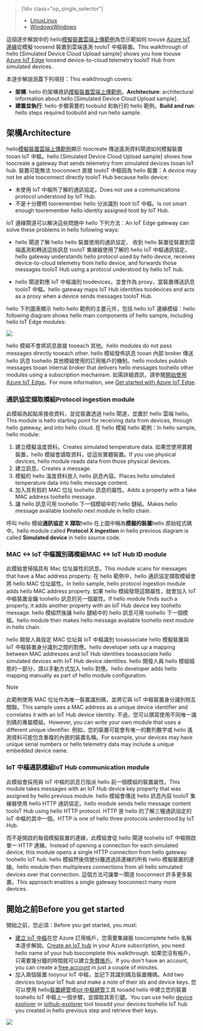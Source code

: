 > [!div class="op_single_selector"]
> * [<span data-ttu-id="d4fcc-101">Linux</span><span class="sxs-lookup"><span data-stu-id="d4fcc-101">Linux</span></span>](../articles/iot-hub/iot-hub-linux-iot-edge-simulated-device.md)
> * [<span data-ttu-id="d4fcc-102">Windows</span><span class="sxs-lookup"><span data-stu-id="d4fcc-102">Windows</span></span>](../articles/iot-hub/iot-hub-windows-iot-edge-simulated-device.md)

<span data-ttu-id="d4fcc-103">這個逐步解說中的 hello[模擬裝置雲端上傳範例]為您示範如何 toouse [Azure IoT 邊緣][ lnk-sdk]從模擬 toosend 裝置到雲端遙測 tooIoT 中樞裝置。</span><span class="sxs-lookup"><span data-stu-id="d4fcc-103">This walkthrough of hello [Simulated Device Cloud Upload sample] shows you how toouse [Azure IoT Edge][lnk-sdk] toosend device-to-cloud telemetry tooIoT Hub from simulated devices.</span></span>

<span data-ttu-id="d4fcc-104">本逐步解說涵蓋下列項目：</span><span class="sxs-lookup"><span data-stu-id="d4fcc-104">This walkthrough covers:</span></span>

* <span data-ttu-id="d4fcc-105">**架構**: hello 的架構資訊[模擬裝置雲端上傳範例]。</span><span class="sxs-lookup"><span data-stu-id="d4fcc-105">**Architecture**: architectural information about hello [Simulated Device Cloud Upload sample].</span></span>
* <span data-ttu-id="d4fcc-106">**建置並執行**: hello 步驟需要的 toobuild 和執行的 hello 範例。</span><span class="sxs-lookup"><span data-stu-id="d4fcc-106">**Build and run**: hello steps required toobuild and run hello sample.</span></span>

## <a name="architecture"></a><span data-ttu-id="d4fcc-107">架構</span><span class="sxs-lookup"><span data-stu-id="d4fcc-107">Architecture</span></span>

<span data-ttu-id="d4fcc-108">hello[模擬裝置雲端上傳範例]顯示 toocreate 傳送遙測資料閘道如何模擬裝置 tooan IoT 中樞。</span><span class="sxs-lookup"><span data-stu-id="d4fcc-108">hello [Simulated Device Cloud Upload sample] shows how toocreate a gateway that sends telemetry from simulated devices tooan IoT hub.</span></span> <span data-ttu-id="d4fcc-109">裝置可能無法 tooconnect 直接 tooIoT 中樞因為 hello 裝置：</span><span class="sxs-lookup"><span data-stu-id="d4fcc-109">A device may not be able tooconnect directly tooIoT Hub because hello device:</span></span>

* <span data-ttu-id="d4fcc-110">未使用 IoT 中樞所了解的通訊協定。</span><span class="sxs-lookup"><span data-stu-id="d4fcc-110">Does not use a communications protocol understood by IoT Hub.</span></span>
* <span data-ttu-id="d4fcc-111">不是十分聰明 tooremember hello 分派識別 tooit IoT 中樞。</span><span class="sxs-lookup"><span data-stu-id="d4fcc-111">Is not smart enough tooremember hello identity assigned tooit by IoT Hub.</span></span>

<span data-ttu-id="d4fcc-112">IoT 邊緣閘道可以解決這些問題中 hello 下列方法：</span><span class="sxs-lookup"><span data-stu-id="d4fcc-112">An IoT Edge gateway can solve these problems in hello following ways:</span></span>

* <span data-ttu-id="d4fcc-113">hello 閘道了解 hello hello 裝置使用的通訊協定、 收到 hello 裝置從裝置到雲端遙測和轉送這些訊息 tooIoT 集線器使用了解的 hello IoT 中樞通訊協定。</span><span class="sxs-lookup"><span data-stu-id="d4fcc-113">hello gateway understands hello protocol used by hello device, receives device-to-cloud telemetry from hello device, and forwards those messages tooIoT Hub using a protocol understood by hello IoT hub.</span></span>

* <span data-ttu-id="d4fcc-114">hello 閘道對應 IoT 中樞識別 toodevices，並會作為 proxy，當裝置傳送訊息 tooIoT 中樞。</span><span class="sxs-lookup"><span data-stu-id="d4fcc-114">hello gateway maps IoT Hub identities toodevices and acts as a proxy when a device sends messages tooIoT Hub.</span></span>

<span data-ttu-id="d4fcc-115">hello 下列圖表顯示 hello hello 範例的主要元件，包括 hello IoT 邊緣模組：</span><span class="sxs-lookup"><span data-stu-id="d4fcc-115">hello following diagram shows hello main components of hello sample, including hello IoT Edge modules:</span></span>

![][1]

<span data-ttu-id="d4fcc-116">hello 模組不會將訊息直接 tooeach 其他。</span><span class="sxs-lookup"><span data-stu-id="d4fcc-116">hello modules do not pass messages directly tooeach other.</span></span> <span data-ttu-id="d4fcc-117">hello 模組發佈訊息 tooan 內部 broker 傳送 hello 訊息 toohello 其他模組使用的訂用帳戶的機制。</span><span class="sxs-lookup"><span data-stu-id="d4fcc-117">hello modules publish messages tooan internal broker that delivers hello messages toohello other modules using a subscription mechanism.</span></span> <span data-ttu-id="d4fcc-118">如需詳細資訊，請參閱[開始使用 Azure IoT Edge][lnk-gw-getstarted]。</span><span class="sxs-lookup"><span data-stu-id="d4fcc-118">For more information, see [Get started with Azure IoT Edge][lnk-gw-getstarted].</span></span>

### <a name="protocol-ingestion-module"></a><span data-ttu-id="d4fcc-119">通訊協定擷取模組</span><span class="sxs-lookup"><span data-stu-id="d4fcc-119">Protocol ingestion module</span></span>

<span data-ttu-id="d4fcc-120">此模組為起點來接收資料，並從裝置透過 hello 閘道，並置於 hello 雲端 hello。</span><span class="sxs-lookup"><span data-stu-id="d4fcc-120">This module is hello starting point for receiving data from devices, through hello gateway, and into hello cloud.</span></span> <span data-ttu-id="d4fcc-121">在 hello 模組 hello 範例：</span><span class="sxs-lookup"><span data-stu-id="d4fcc-121">In hello sample, hello module:</span></span>

1. <span data-ttu-id="d4fcc-122">建立模擬溫度資料。</span><span class="sxs-lookup"><span data-stu-id="d4fcc-122">Creates simulated temperature data.</span></span> <span data-ttu-id="d4fcc-123">如果您使用實體裝置，hello 模組會讀取資料，從這些實體裝置。</span><span class="sxs-lookup"><span data-stu-id="d4fcc-123">If you use physical devices, hello module reads data from those physical devices.</span></span>
1. <span data-ttu-id="d4fcc-124">建立訊息。</span><span class="sxs-lookup"><span data-stu-id="d4fcc-124">Creates a message.</span></span>
1. <span data-ttu-id="d4fcc-125">模擬的 hello 溫度資料放入 hello 訊息內容。</span><span class="sxs-lookup"><span data-stu-id="d4fcc-125">Places hello simulated temperature data into hello message content.</span></span>
1. <span data-ttu-id="d4fcc-126">加入具有假的 MAC 位址 toohello 訊息的屬性。</span><span class="sxs-lookup"><span data-stu-id="d4fcc-126">Adds a property with a fake MAC address toohello message.</span></span>
1. <span data-ttu-id="d4fcc-127">讓 hello 訊息可用 toohello 下一個模組中的 hello 鏈結。</span><span class="sxs-lookup"><span data-stu-id="d4fcc-127">Makes hello message available toohello next module in hello chain.</span></span>

<span data-ttu-id="d4fcc-128">呼叫 hello 模組**通訊協定 X 擷取**hello 在上圖中稱為**模擬的裝置**hello 原始程式碼中。</span><span class="sxs-lookup"><span data-stu-id="d4fcc-128">hello module called **Protocol X ingestion** in hello previous diagram is called **Simulated device** in hello source code.</span></span>

### <a name="mac-lt-gt-iot-hub-id-module"></a><span data-ttu-id="d4fcc-129">MAC &lt;-&gt; IoT 中樞識別碼模組</span><span class="sxs-lookup"><span data-stu-id="d4fcc-129">MAC &lt;-&gt; IoT Hub ID module</span></span>

<span data-ttu-id="d4fcc-130">此模組會掃描具有 Mac 位址屬性的訊息。</span><span class="sxs-lookup"><span data-stu-id="d4fcc-130">This module scans for messages that have a Mac address property.</span></span> <span data-ttu-id="d4fcc-131">在 hello 範例中，hello 通訊協定擷取模組會將 hello MAC 位址屬性。</span><span class="sxs-lookup"><span data-stu-id="d4fcc-131">In hello sample, hello protocol ingestion module adds hello MAC address property.</span></span> <span data-ttu-id="d4fcc-132">如果 hello 模組發現這類屬性，就會加入 IoT 中樞裝置金鑰 toohello 訊息的另一個屬性。</span><span class="sxs-lookup"><span data-stu-id="d4fcc-132">If hello module finds such a property, it adds another property with an IoT Hub device key toohello message.</span></span> <span data-ttu-id="d4fcc-133">hello 模組然後讓 hello 鏈結中的 hello 訊息可用 toohello 下一個模組。</span><span class="sxs-lookup"><span data-stu-id="d4fcc-133">hello module then makes hello message available toohello next module in hello chain.</span></span>

<span data-ttu-id="d4fcc-134">hello 開發人員設定 MAC 位址與 IoT 中樞識別 tooassociate hello 模擬裝置與 IoT 中樞裝置身分識別之間的對應。</span><span class="sxs-lookup"><span data-stu-id="d4fcc-134">hello developer sets up a mapping between MAC addresses and IoT Hub identities tooassociate hello simulated devices with IoT Hub device identities.</span></span> <span data-ttu-id="d4fcc-135">hello 開發人員 hello 模組組態的一部分，請以手動方式加入 hello 對應。</span><span class="sxs-lookup"><span data-stu-id="d4fcc-135">hello developer adds hello mapping manually as part of hello module configuration.</span></span>

> [!NOTE]
> <span data-ttu-id="d4fcc-136">此範例使用 MAC 位址作為唯一裝置識別碼，並將它與 IoT 中樞裝置身分識別相互關聯。</span><span class="sxs-lookup"><span data-stu-id="d4fcc-136">This sample uses a MAC address as a unique device identifier and correlates it with an IoT Hub device identity.</span></span> <span data-ttu-id="d4fcc-137">不過，您可以撰寫使用不同唯一識別碼的專屬模組。</span><span class="sxs-lookup"><span data-stu-id="d4fcc-137">However, you can write your own module that uses a different unique identifier.</span></span> <span data-ttu-id="d4fcc-138">例如，您的裝置可能會有唯一的數列數字或 hello 遙測資料可能包含重複的內嵌的裝置名稱。</span><span class="sxs-lookup"><span data-stu-id="d4fcc-138">For example, your devices may have unique serial numbers or hello telemetry data may include a unique embedded device name.</span></span>

### <a name="iot-hub-communication-module"></a><span data-ttu-id="d4fcc-139">IoT 中樞通訊模組</span><span class="sxs-lookup"><span data-stu-id="d4fcc-139">IoT Hub communication module</span></span>

<span data-ttu-id="d4fcc-140">此模組會採用與 IoT 中樞的訊息已指派 hello 前一個模組的裝置屬性。</span><span class="sxs-lookup"><span data-stu-id="d4fcc-140">This module takes messages with an IoT Hub device key property that was assigned by hello previous module.</span></span> <span data-ttu-id="d4fcc-141">hello 模組會傳送 hello 訊息內容 tooIoT 集線器使用 hello HTTP 通訊協定。</span><span class="sxs-lookup"><span data-stu-id="d4fcc-141">hello module sends hello message content tooIoT Hub using hello HTTP protocol.</span></span> <span data-ttu-id="d4fcc-142">HTTP 是 hello 的了解三種通訊協定的 IoT 中樞的其中一個。</span><span class="sxs-lookup"><span data-stu-id="d4fcc-142">HTTP is one of hello three protocols understood by IoT Hub.</span></span>

<span data-ttu-id="d4fcc-143">而不是開啟的每個模擬裝置的連線，此模組會從 hello 閘道 toohello IoT 中樞開啟單一 HTTP 連線。</span><span class="sxs-lookup"><span data-stu-id="d4fcc-143">Instead of opening a connection for each simulated device, this module opens a single HTTP connection from hello gateway toohello IoT hub.</span></span> <span data-ttu-id="d4fcc-144">hello 模組然後信號分離透過該連線的所有 hello 模擬裝置的連線。</span><span class="sxs-lookup"><span data-stu-id="d4fcc-144">hello module then multiplexes connections from all hello simulated devices over that connection.</span></span> <span data-ttu-id="d4fcc-145">這個方法可讓單一閘道 tooconnect 許多更多裝置。</span><span class="sxs-lookup"><span data-stu-id="d4fcc-145">This approach enables a single gateway tooconnect many more devices.</span></span>

## <a name="before-you-get-started"></a><span data-ttu-id="d4fcc-146">開始之前</span><span class="sxs-lookup"><span data-stu-id="d4fcc-146">Before you get started</span></span>

<span data-ttu-id="d4fcc-147">開始之前，您必須：</span><span class="sxs-lookup"><span data-stu-id="d4fcc-147">Before you get started, you must:</span></span>

* <span data-ttu-id="d4fcc-148">[建立 IoT 中樞][ lnk-create-hub]在您 Azure 訂用帳戶，您需要集線器 toocomplete hello 名稱本逐步解說。</span><span class="sxs-lookup"><span data-stu-id="d4fcc-148">[Create an IoT hub][lnk-create-hub] in your Azure subscription, you need hello name of your hub toocomplete this walkthrough.</span></span> <span data-ttu-id="d4fcc-149">如果您沒有帳戶，只需要幾分鐘的時間就可以建立[免費帳戶][lnk-free-trial]。</span><span class="sxs-lookup"><span data-stu-id="d4fcc-149">If you don't have an account, you can create a [free account][lnk-free-trial] in just a couple of minutes.</span></span>
* <span data-ttu-id="d4fcc-150">加入兩個裝置 tooyour IoT 中樞，並記下其識別碼及裝置機碼。</span><span class="sxs-lookup"><span data-stu-id="d4fcc-150">Add two devices tooyour IoT hub and make a note of their ids and device keys.</span></span> <span data-ttu-id="d4fcc-151">您可以使用 hello[裝置總管][ lnk-device-explorer]或[iot 中樞總管][ lnk-iothub-explorer]工具 tooadd hello 中建立您的裝置 toohello IoT 中樞上一個步驟，並擷取其索引鍵。</span><span class="sxs-lookup"><span data-stu-id="d4fcc-151">You can use hello [device explorer][lnk-device-explorer] or [iothub-explorer][lnk-iothub-explorer] tool tooadd your devices toohello IoT hub you created in hello previous step and retrieve their keys.</span></span>

![][2]

<!-- Images -->
[1]: media/iot-hub-iot-edge-simulated-selector/image1.png
[2]: media/iot-hub-iot-edge-simulated-selector/image2.png

<!-- Links -->
[模擬裝置雲端上傳範例]: https://github.com/Azure/iot-edge/blob/master/samples/simulated_device_cloud_upload/README.md
[lnk-sdk]: https://github.com/Azure/iot-edge
[lnk-gw-getstarted]: ../articles/iot-hub/iot-hub-linux-iot-edge-get-started.md
[lnk-free-trial]: https://azure.microsoft.com/pricing/free-trial/
[lnk-device-explorer]: https://github.com/Azure/azure-iot-sdk-csharp/tree/master/tools/DeviceExplorer
[lnk-iothub-explorer]: https://github.com/Azure/iothub-explorer/blob/master/readme.md
[lnk-create-hub]: ../articles/iot-hub/iot-hub-create-through-portal.md